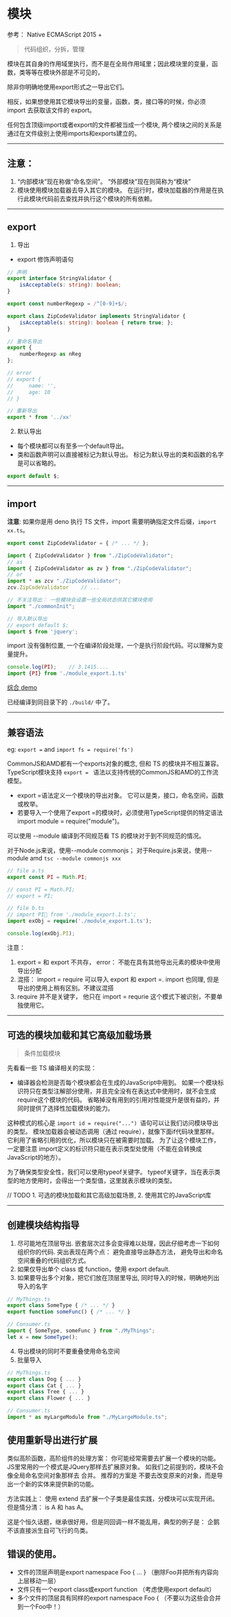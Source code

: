 # 模块

参考： Native ECMAScript 2015 +

> 代码组织，分拆，管理

模块在其自身的作用域里执行，而不是在全局作用域里；因此模块里的变量，函数，类等等在模块外部是不可见的，

除非你明确地使用export形式之一导出它们。

相反，如果想使用其它模块导出的变量，函数，类，接口等的时候，你必须 import 去获取该文件的 export。

任何包含顶级import或者export的文件都被当成一个模块, 两个模块之间的关系是通过在文件级别上使用imports和exports建立的。


---


## 注意：

1. “内部模块”现在称做“命名空间”。 “外部模块”现在则简称为“模块”
2. 模块使用模块加载器去导入其它的模块。 在运行时，模块加载器的作用是在执行此模块代码前去查找并执行这个模块的所有依赖。


---


## export

1. 导出
- export 修饰声明语句

```typescript
// 声明
export interface StringValidator {
    isAcceptable(s: string): boolean;
}

export const numberRegexp = /^[0-9]+$/;

export class ZipCodeValidator implements StringValidator {
    isAcceptable(s: string): boolean { return true; };
}

// 重命名导出
export {
    numberRegexp as nReg
};

// error
// export {
//     name: '',
//     age: 10
// }

// 重新导出
export * from '../xx'
```

2. 默认导出

- 每个模块都可以有至多一个default导出。
- 类和函数声明可以直接被标记为默认导出。 标记为默认导出的类和函数的名字是可以省略的。

```typescript
export default $;
```


---


## import

__注意__: 如果你是用 deno 执行 TS 文件，import 需要明确指定文件后缀，`import xx.ts`。

```typescript
export const ZipCodeValidator = { /* ... */ };

import { ZipCodeValidator } from "./ZipCodeValidator";
// as
import { ZipCodeValidator as zv } from "./ZipCodeValidator";
// or
import * as zcv "./ZipCodeValidator";
zcv.ZipCodeValidator    // ...

// 不关注导出： 一些模块会设置一些全局状态供其它模块使用
import "./commonInit";

// 导入默认导出
// export default $;
import $ from 'jquery';
```

import 没有强制位置, 一个在编译阶段处理，一个是执行阶段代码。可以理解为变量提升。
```typescript
console.log(PI);    // 3.1415....
import {PI} from './module_export.1.ts'
```


[综合 demo](./code/module/demo/main.ts)

已经编译到同目录下的 `./build/` 中了。


---

## 兼容语法

eg: `export =`  and `import fs = require('fs')`

CommonJS和AMD都有一个exports对象的概念, 但和 TS 的模块并不相互兼容。 TypeScript模块支持 `export = ` 语法以支持传统的CommonJS和AMD的工作流模型。

- export =语法定义一个模块的导出对象。 它可以是类，接口，命名空间，函数或枚举。
- 若要导入一个使用了export =的模块时，必须使用TypeScript提供的特定语法import module = require("module")。

可以使用 --module 编译到不同规范看 TS 的模块对于到不同规范的情况。

对于Node.js来说，使用--module commonjs； 对于Require.js来说，使用--module amd   `tsc --module commonjs xxx`

```typescript
// file a.ts
export const PI = Math.PI;

// const PI = Math.PI;
// export = PI;

// file b.ts
// import PI from './module_export.1.ts';
import exObj = require('./module_export.1.ts');

console.log(exObj.PI);
```

注意：
1. export = 和 export 不共存， error： 不能在具有其他导出元素的模块中使用导出分配
2. 混搭： import = require 可以导入 export 和 export =. import 也同理, 但是导出的使用上稍有区别。不建议混搭
3. require 并不是关键字， 他只在 import = requrie 这个模式下被识别，不要单独使用它。



---


## 可选的模块加载和其它高级加载场景

> 条件加载模块

先看看一些 TS 编译相关的实现：

- 编译器会检测是否每个模块都会在生成的JavaScript中用到。 如果一个模块标识符只在类型注解部分使用，并且完全没有在表达式中使用时，就不会生成 require这个模块的代码。 省略掉没有用到的引用对性能提升是很有益的，并同时提供了选择性加载模块的能力。

这种模式的核心是 `import id = require("...") `语句可以让我们访问模块导出的类型。 模块加载器会被动态调用（通过 require），就像下面if代码块里那样。 它利用了省略引用的优化，所以模块只在被需要时加载。 为了让这个模块工作，一定要注意 import定义的标识符只能在表示类型处使用（不能在会转换成JavaScript的地方）。

为了确保类型安全性，我们可以使用typeof关键字。 typeof关键字，当在表示类型的地方使用时，会得出一个类型值，这里就表示模块的类型。


// TODO 1. 可选的模块加载和其它高级加载场景, 2. 使用其它的JavaScript库


---


## 创建模块结构指导

1. 尽可能地在顶层导出. 嵌套层次过多会变得难以处理，因此仔细考虑一下如何组织你的代码. 突出表现在两个点： 避免直接导出静态方法， 避免导出和命名空间重叠的代码组织方式。
2. 如果仅导出单个 class 或 function，使用 export default.
3. 如果要导出多个对象，把它们放在顶层里导出, 同时导入的时候，明确地列出导入的名字
```typescript
// MyThings.ts
export class SomeType { /* ... */ }
export function someFunc() { /* ... */ }

// Consumer.ts
import { SomeType, someFunc } from "./MyThings";
let x = new SomeType();
```
4. 导出模块的同时不要重叠使用命名空间
5. 批量导入
```typescript
// MyThings.ts
export class Dog { ... }
export class Cat { ... }
export class Tree { ... }
export class Flower { ... }

// Consumer.ts
import * as myLargeModule from "./MyLargeModule.ts";
```


## 使用重新导出进行扩展

类似高阶函数，高阶组件的处理方案： 你可能经常需要去扩展一个模块的功能。 JS里常用的一个模式是JQuery那样去扩展原对象。 如我们之前提到的，模块不会像全局命名空间对象那样去 合并。 推荐的方案是 不要去改变原来的对象，而是导出一个新的实体来提供新的功能。

方法实践上： 使用 extend 去扩展一个子类是最佳实践，分模块可以实现开闭。但是情分清： is A 和 has A。

这是个恒久话题，继承很好用，但是同回调一样不能乱用，典型的例子是： 企鹅不该直接派生自可飞行的鸟类。


## 错误的使用。

- 文件的顶层声明是export namespace Foo { ... } （删除Foo并把所有内容向上层移动一层）
- 文件只有一个export class或export function （考虑使用export default）
- 多个文件的顶层具有同样的export namespace Foo { （不要以为这些会合并到一个Foo中！）
